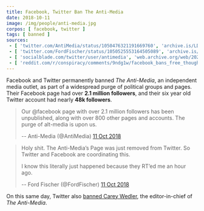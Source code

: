 ```yaml
---
title: Facebook, Twitter Ban The Anti-Media
date: 2018-10-11
image: /img/people/anti-media.jpg
corpos: [ facebook, twitter ]
tags: [ banned ]
sources:
 - [ 'twitter.com/AntiMedia/status/1050476321191669760', 'archive.is/LDBuo' ]
 - [ 'twitter.com/FordFischer/status/1050525553164505089', 'archive.is/OKatE' ]
 - [ 'socialblade.com/twitter/user/antimedia', 'web.archive.org/web/20201113140137/https://socialblade.com/twitter/user/antimedia' ]
 - [ 'reddit.com/r/conspiracy/comments/9ndg1w/facebook_bans_free_thought_project_press_for/', 'archive.is/8lIaQ' ]
---
```


Facebook and Twitter permanently banned _The
Anti-Media_, an independent media outlet, as part of a widespread purge of
political groups and pages. Their Facebook page had over **2.1 million
followers**, and their six year old Twitter account had nearly **48k
followers**.

> Our @facebook page with over 2.1 million followers has been unpublished,
> along with over 800 other pages and accounts. The purge of alt-media is upon
> us.
>
> -- Anti-Media (@AntiMedia) [11 Oct 2018](https://archive.is/LDBuo)

> Holy shit. The Anti-Media’s Page was just removed from Twitter. So Twitter
> and Facebook are coordinating this.
>
> I know this literally just happened because they RT’ed me an hour ago.
>
> -- Ford Fischer (@FordFischer) [11 Oct 2018](https://archive.is/OKatE#selection-1389.0-1389.182)

On this same day, Twitter also [banned Carey
Wedler](/e/twitter-bans-carey-wedler/), the editor-in-chief of _The
Anti-Media_.
